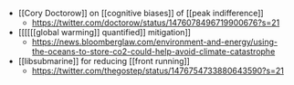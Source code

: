 - [[Cory Doctorow]] on [[cognitive biases]] of [[peak indifference]]
    - https://twitter.com/doctorow/status/1476078496719900676?s=21
- [[[[[[global warming]] quantified]] mitigation]]
    - https://news.bloomberglaw.com/environment-and-energy/using-the-oceans-to-store-co2-could-help-avoid-climate-catastrophe
- [[libsubmarine]] for reducing [[front running]]
    - https://twitter.com/thegostep/status/1476754733880643590?s=21
